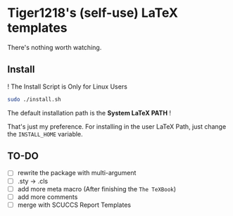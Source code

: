 # Tiger1218's (self-use) LaTeX templates

There's nothing worth watching.

## Install

! The Install Script is Only for Linux Users

```bash
sudo ./install.sh
```

The default installation path is the **System LaTeX PATH** !

That's just my preference. For installing in the user LaTeX Path, just change the `INSTALL_HOME` variable.

## TO-DO

- [ ] rewrite the package with multi-argument
- [ ] .sty -> .cls
- [ ] add more meta macro (After finishing the `The TeXBook`)
- [ ] add more comments
- [ ] merge with SCUCCS Report Templates
